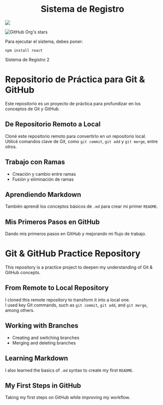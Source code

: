 <h1 align="center">Sistema de Registro</h1>

<p align="left">
   <img src="https://img.shields.io/badge/STATUS-EN%20DESAROLLO-green">
   </p>

![GitHub Org's stars](https://img.shields.io/github/stars/YeriRangel?style=social)

Para ejecutar el sistema, debes poner:

```npm install react```

Sistema de Registro 2

# Repositorio de Práctica para Git & GitHub

Este repositorio es un proyecto de práctica para profundizar en los conceptos de Git y GitHub.

## De Repositorio Remoto a Local
Cloné este repositorio remoto para convertirlo en un repositorio local.  
Utilicé comandos clave de Git, como `git commit`, `git add` y `git merge`, entre otros.

## Trabajo con Ramas
- Creación y cambio entre ramas  
- Fusión y eliminación de ramas  

## Aprendiendo Markdown
También aprendí los conceptos básicos de `.md` para crear mi primer `README`.

## Mis Primeros Pasos en GitHub
Dando mis primeros pasos en GitHub y mejorando mi flujo de trabajo.


# Git & GitHub Practice Repository

This repository is a practice project to deepen my understanding of Git & GitHub concepts.

## From Remote to Local Repository
I cloned this remote repository to transform it into a local one.  
I used key Git commands, such as `git commit`, `git add`, and `git merge`, among others.

## Working with Branches
- Creating and switching branches  
- Merging and deleting branches  

## Learning Markdown
I also learned the basics of `.md` syntax to create my first `README`.

## My First Steps in GitHub
Taking my first steps on GitHub while improving my workflow.
